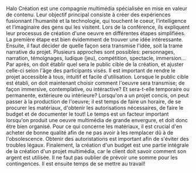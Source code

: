 Halo Création est une compagnie multimédia spécialisée en mise en valeur de contenu. Leur objectif principal consiste à créer des expériences fusionnant l’humanité et la technologie, qui touchent le coeur, l’intelligence et l’imaginaire des gens qui les visitent. Lors de la conférence, ils expliquent leur processus de création d'une oeuvre en différentes étapes simplifiées. La première étape est bien évidemment de trouver une idée intéressante. Ensuite, il faut décider de quelle façon sera transmise l'idée, soit la trame narrative du projet. Plusieurs approches sont possibles: personnages, narration, témoignages, ludique (jeu), compétition, spectacle, immersion... Par après, on doit établir quel sera le public cible de la création, et ajuster celle-ci selon l'âge des participants visés. Il est important de rendre le projet accessible à tous, intuitif et facile d'utilisation. Lorsque le public cible est établi, on doit maintenant choisir comment l'oeuvre sera transmise; de façon immersive, contemplative, ou intéractive? Et sera-t-elle temporaire ou permanente, extérieure ou intérieure? Lorsqu'on a un projet concis, on peut passer à la production de l'oeuvre; il est temps de faire un horaire, de se procurer les matériaux, d'obtenir les autorisations nécessaires, de faire le budget et de documenter le tout! Le temps est un facteur important lorsqu'on produit une oeuvre multimédia de grande envergure, et doit donc être bien organisé. Pour ce qui concerne les matériaux, il est crucial d'en acheter de bonne qualité afin de ne pas avoir à les remplacer dû à de l'obsolescence. Obtenir des autoristations est important afin de s'éviter des troubles légaux. Finalement, la création d'un budget est une partie intégrale de la création d'un projet multimédia, car le client doit savoir comment son argent est utilisée. Il ne faut pas oublier de prévoir une somme pour les contingences. Il est ensuite temps de se mettre au travail!

